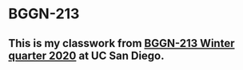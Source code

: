# BGGN-213

## This is my classwork from [BGGN-213 Winter quarter 2020](https://bioboot.github.io/bggn213) at UC San Diego. 
